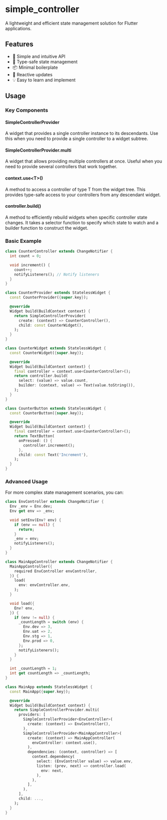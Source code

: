 # simple_controller

A lightweight and efficient state management solution for Flutter applications.

## Features

- 🚀 Simple and intuitive API
- 🎯 Type-safe state management
- 📦 Minimal boilerplate
- 🔄 Reactive updates
- 💡 Easy to learn and implement

## Usage

### Key Components

#### SimpleControllerProvider

A widget that provides a single controller instance to its descendants. Use this when you need to provide a single controller to a widget subtree.

#### SimpleControllerProvider.multi 

A widget that allows providing multiple controllers at once. Useful when you need to provide several controllers that work together.

#### context.use\<T>()

A method to access a controller of type T from the widget tree. This provides type-safe access to your controllers from any descendant widget.

#### controller.build()

A method to efficiently rebuild widgets when specific controller state changes. It takes a selector function to specify which state to watch and a builder function to construct the widget.

### Basic Example

```dart
class CounterController extends ChangeNotifier {
  int count = 0;

  void increment() {
    count++;
    notifyListeners(); // Notify listeners
  }
}

class CounterProvider extends StatelessWidget {
  const CounterProvider({super.key});

  @override
  Widget build(BuildContext context) {
    return SimpleControllerProvider(
      create: (context) => CounterController(),
      child: const CounterWidget(),
    );
  }
}

class CounterWidget extends StatelessWidget {
  const CounterWidget({super.key});

  @override
  Widget build(BuildContext context) {
    final controller = context.use<CounterController>();
    return controller.build(
      select: (value) => value.count,
      builder: (context, value) => Text(value.toString()),
    );
  }
}

class CounterButton extends StatelessWidget {
  const CounterButton({super.key});

  @override
  Widget build(BuildContext context) {
    final controller = context.use<CounterController>();
    return TextButton(
      onPressed: () {
        controller.increment();
      },
      child: const Text('Increment'),
    );
  }
}
```

### Advanced Usage

For more complex state management scenarios, you can:

```dart
class EnvController extends ChangeNotifier {
  Env _env = Env.dev;
  Env get env => _env;

  void setEnv(Env? env) {
    if (env == null) {
      return;
    }
    _env = env;
    notifyListeners();
  }
}

class MainAppController extends ChangeNotifier {
  MainAppController({
    required EnvController envController,
  }) {
    load(
      env: envController.env,
    );
  }

  void load({
    Env? env,
  }) {
    if (env != null) {
      _countLength = switch (env) {
        Env.dev => 3,
        Env.uat => 2,
        Env.stg => 1,
        Env.prod => 0,
      };
      notifyListeners();
    }
  }

  int _countLength = 1;
  int get countLength => _countLength;
}

class MainApp extends StatelessWidget {
  const MainApp({super.key});

  @override
  Widget build(BuildContext context) {
    return SimpleControllerProvider.multi(
      providers: [
        SimpleControllerProvider<EnvController>(
          create: (context) => EnvController(),
        ),
        SimpleControllerProvider<MainAppController>(
          create: (context) => MainAppController(
            envController: context.use(),
          ),
          dependencies: (context, controller) => [
            context.dependency(
              select: (EnvController value) => value.env,
              listen: (prev, next) => controller.load(
                env: next,
              ),
            ),
          ],
        ),
      ],
      child: ...,
    );
  }
}
```
